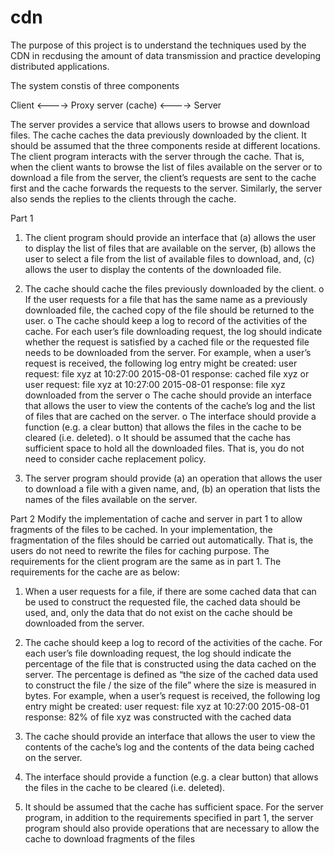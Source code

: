 # cdn
The purpose of this project is to understand the techniques used by the CDN in recdusing the amount of data transmission and practice developing distributed applications.

The system constis of three components

Client  <---->  Proxy server (cache) <----> Server

The server provides a service that allows users to browse and download files. The cache
caches the data previously downloaded by the client. It should be assumed that the three
components reside at different locations. The client program interacts with the server
through the cache. That is, when the client wants to browse the list of files available on
the server or to download a file from the server, the client’s requests are sent to the cache
first and the cache forwards the requests to the server. Similarly, the server also sends the
replies to the clients through the cache.

Part 1
1. The client program should provide an interface that (a) allows the user to display the
list of files that are available on the server, (b) allows the user to select a file from the
list of available files to download, and, (c) allows the user to display the contents of
the downloaded file.

2. The cache should cache the files previously downloaded by the client.
o If the user requests for a file that has the same name as a previously
downloaded file, the cached copy of the file should be returned to the user.
o The cache should keep a log to record of the activities of the cache. For each
user’s file downloading request, the log should indicate whether the request is
satisfied by a cached file or the requested file needs to be downloaded from
the server. For example, when a user’s request is received, the following log
entry might be created:
user request: file xyz at 10:27:00 2015-08-01
response: cached file xyz
or
user request: file xyz at 10:27:00 2015-08-01
response: file xyz downloaded from the server
o The cache should provide an interface that allows the user to view the
contents of the cache’s log and the list of files that are cached on the server.
o The interface should provide a function (e.g. a clear button) that allows the
files in the cache to be cleared (i.e. deleted).
o It should be assumed that the cache has sufficient space to hold all the
downloaded files. That is, you do not need to consider cache replacement
policy.

3. The server program should provide (a) an operation that allows the user to download
a file with a given name, and, (b) an operation that lists the names of the files
available on the server.

Part 2
Modify the implementation of cache and server in part 1 to allow fragments of the files to
be cached. In your implementation, the fragmentation of the files should be carried out
automatically. That is, the users do not need to rewrite the files for caching purpose. The
requirements for the client program are the same as in part 1. The requirements for the
cache are as below:

1. When a user requests for a file, if there are some cached data that can be used to
construct the requested file, the cached data should be used, and, only the data that do
not exist on the cache should be downloaded from the server.

2. The cache should keep a log to record of the activities of the cache. For each user’s
file downloading request, the log should indicate the percentage of the file that is
constructed using the data cached on the server. The percentage is defined as “the size
of the cached data used to construct the file / the size of the file” where the size is
measured in bytes. For example, when a user’s request is received, the following log
entry might be created:
user request: file xyz at 10:27:00 2015-08-01
response: 82% of file xyz was constructed with the cached data

3. The cache should provide an interface that allows the user to view the contents of the
cache’s log and the contents of the data being cached on the server.

4. The interface should provide a function (e.g. a clear button) that allows the files in the
cache to be cleared (i.e. deleted).

5. It should be assumed that the cache has sufficient space.
For the server program, in addition to the requirements specified in part 1, the server
program should also provide operations that are necessary to allow the cache to download
fragments of the files
